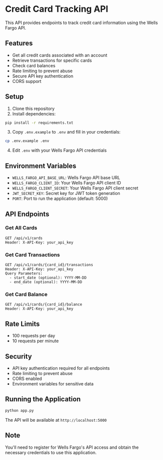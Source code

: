 # Credit Card Tracking API

This API provides endpoints to track credit card information using the Wells Fargo API.

## Features

- Get all credit cards associated with an account
- Retrieve transactions for specific cards
- Check card balances
- Rate limiting to prevent abuse
- Secure API key authentication
- CORS support

## Setup

1. Clone this repository
2. Install dependencies:
```bash
pip install -r requirements.txt
```
3. Copy `.env.example` to `.env` and fill in your credentials:
```bash
cp .env.example .env
```
4. Edit `.env` with your Wells Fargo API credentials

## Environment Variables

- `WELLS_FARGO_API_BASE_URL`: Wells Fargo API base URL
- `WELLS_FARGO_CLIENT_ID`: Your Wells Fargo API client ID
- `WELLS_FARGO_CLIENT_SECRET`: Your Wells Fargo API client secret
- `JWT_SECRET_KEY`: Secret key for JWT token generation
- `PORT`: Port to run the application (default: 5000)

## API Endpoints

### Get All Cards
```
GET /api/v1/cards
Header: X-API-Key: your_api_key
```

### Get Card Transactions
```
GET /api/v1/cards/{card_id}/transactions
Header: X-API-Key: your_api_key
Query Parameters:
  - start_date (optional): YYYY-MM-DD
  - end_date (optional): YYYY-MM-DD
```

### Get Card Balance
```
GET /api/v1/cards/{card_id}/balance
Header: X-API-Key: your_api_key
```

## Rate Limits

- 100 requests per day
- 10 requests per minute

## Security

- API key authentication required for all endpoints
- Rate limiting to prevent abuse
- CORS enabled
- Environment variables for sensitive data

## Running the Application

```bash
python app.py
```

The API will be available at `http://localhost:5000`

## Note

You'll need to register for Wells Fargo's API access and obtain the necessary credentials to use this application.
